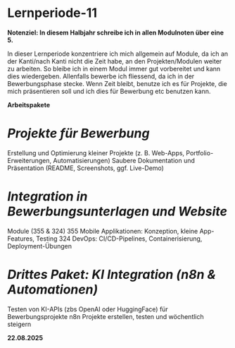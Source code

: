 # Lernperiode-11

**Notenziel: In diesem Halbjahr schreibe ich in allen Modulnoten über eine 5.**

In dieser Lernperiode konzentriere ich mich allgemein auf Module, da ich an der Kanti/nach Kanti nicht die Zeit habe, an den Projekten/Modulen weiter zu arbeiten. So bleibe ich in einem Modul immer gut vorbereitet und kann dies wiedergeben. Allenfalls bewerbe ich fliessend, da ich in der Bewerbungsphase stecke. Wenn Zeit bleibt, benutze ich es für Projekte, die mich präsentieren soll und ich dies für Bewerbung etc benutzen kann.


**Arbeitspakete**

# *Projekte für Bewerbung*
Erstellung und Optimierung kleiner Projekte (z. B. Web-Apps, Portfolio-Erweiterungen, Automatisierungen)
Saubere Dokumentation und Präsentation (README, Screenshots, ggf. Live-Demo)

# *Integration in Bewerbungsunterlagen und Website*
Module (355 & 324)
355 Mobile Applikationen: Konzeption, kleine App-Features, Testing
324 DevOps: CI/CD-Pipelines, Containerisierung, Deployment-Übungen


# *Drittes Paket: KI Integration (n8n & Automationen)*

Testen von KI-APIs (zbs OpenAI oder HuggingFace) für Bewerbungsprojekte
n8n Projekte erstellen, testen und wöchentlich steigern


**22.08.2025**
